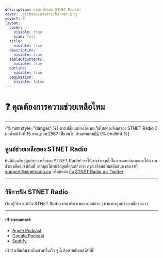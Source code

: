 ```yaml
---
description: สวัสดี นี่คือทีม STNET Radio!
cover: .gitbook/assets/banner.png
coverY: 0
layout:
  cover:
    visible: true
    size: full
  title:
    visible: true
  description:
    visible: true
  tableOfContents:
    visible: true
  outline:
    visible: true
  pagination:
    visible: false
---
```


# ❓ คุณต้องการความช่วยเหลือไหม

***

{% hint style="danger" %}
การเปลี่ยนแปลงโดเมนเว็บไซต์และอีเมลของ STNET Radio มีผลตั้งแต่วันที่ 15 กรกฏาคม 2567 เป็นต้นไป อ่านเพิ่มเติม[ที่นี่](announce/Jul1524.md)
{% endhint %}

## ศูนย์ช่วยเหลือของ STNET Radio

ยินดีต้อนรับสู่ศูนย์ช่วยเหลือของ STNET Radio! เราให้การช่วยเหลือในการตอบคำถามและให้ความช่วยเหลืออย่างเต็มที่ หากคุณไม่พบข้อมูลที่คุณต้องการ กรุณาติดต่อทีมสนับสนุนของเราที่ [support@stnetradio.co](mailto:support@stnetradio.co) หรือติดต่อ [ทีม STNET Radio ทาง Twitter](https://twitter.com/teamstnetradio)!

***

## วิธีการฟัง STNET Radio

เรียนรู้วิธีการเข้าถึง STNET Radio ผ่านบริการพอดคาสต์ต่าง ๆ ผ่านทางศูนย์ช่วยเหลือของเรา

***

#### บริการพอดคาสต์

* [Apple Podcast](https://www.notion.so/Apple-Podcast-d593fd3615ce4b4a9c70cd46699ff5bd?pvs=21)
* [Google Podcast](https://www.notion.so/Google-Podcast-9b239db565414ec1ac8854dd1a4ced1d?pvs=21)
* [Spotify](https://www.notion.so/Spotify-95277c402a3d4c5f9b1b58f635576c65?pvs=21)

บริการเพิ่มเติมจะเพิ่มเข้ามาในเร็ว ๆ นี้ ติดตามอัพเดตได้ที่นี่!

